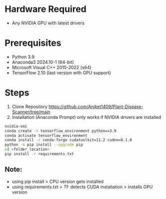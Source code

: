 # Hardware Required
- Any NVIDIA GPU with latest drivers
  
# Prerequisites
- Python 3.9
- Anaconda3 2024.10-1 (64-bit)
- Microsoft Visual C++ 2015-2022 (x64)
- TensorFlow 2.10 (last version with GPU support)

# Steps
1. Clone Repository https://github.com/Aniket1409/Plant-Disease-Scanner/tree/main 
2. Installation (Anaconda Prompt) only works if NVIDIA drivers are installed
```bash
nvidia-smi
conda create -n tensorflow_environment python==3.9
conda activate tensorflow_environment
conda install -c conda-forge cudatoolkit=11.2 cudnn=8.1.0
python -m pip install --upgrade pip
cd <folder_location>
pip install -r requirements.txt
```

## Note: 
- using pip install > CPU version gets installed
- using requirements.txt > TF detects CUDA installation > installs GPU version
